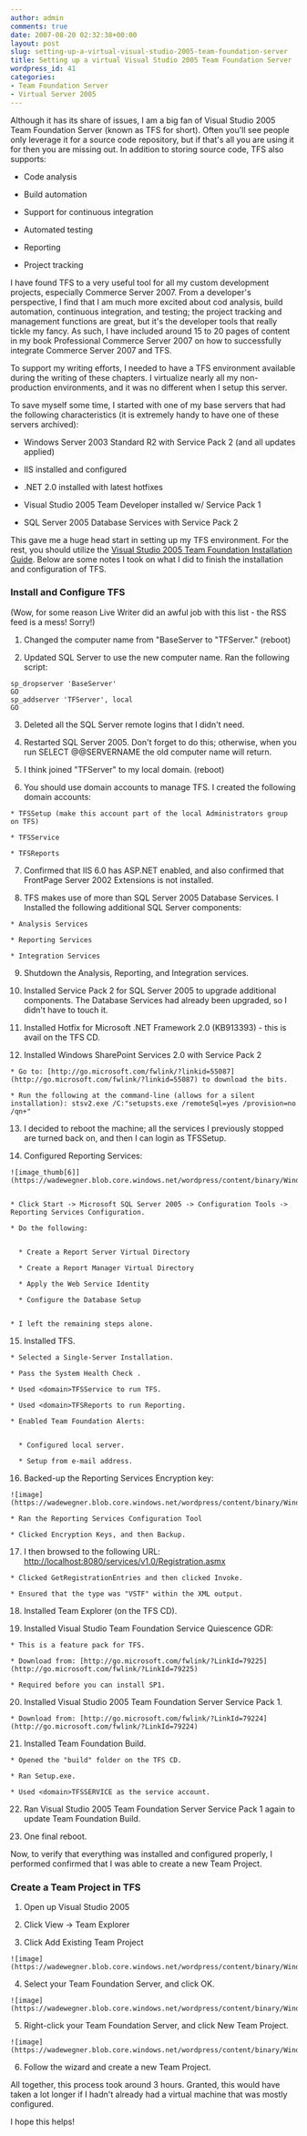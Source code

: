 ```yaml
---
author: admin
comments: true
date: 2007-08-20 02:32:38+00:00
layout: post
slug: setting-up-a-virtual-visual-studio-2005-team-foundation-server
title: Setting up a virtual Visual Studio 2005 Team Foundation Server
wordpress_id: 41
categories:
- Team Foundation Server
- Virtual Server 2005
---
```


Although it has its share of issues, I am a big fan of Visual Studio 2005 Team Foundation Server (known as TFS for short). Often you'll see people only leverage it for a source code repository, but if that's all you are using it for then you are missing out. In addition to storing source code, TFS also supports:

  * Code analysis

  * Build automation

  * Support for continuous integration

  * Automated testing

  * Reporting

  * Project tracking

I have found TFS to a very useful tool for all my custom development projects, especially Commerce Server 2007. From a developer's perspective, I find that I am much more excited about cod analysis, build automation, continuous integration, and testing; the project tracking and management functions are great, but it's the developer tools that really tickle my fancy. As such, I have included around 15 to 20 pages of content in my book Professional Commerce Server 2007 on how to successfully integrate Commerce Server 2007 and TFS.

To support my writing efforts, I needed to have a TFS environment available during the writing of these chapters. I virtualize nearly all my non-production environments, and it was no different when I setup this server.

To save myself some time, I started with one of my base servers that had the following characteristics (it is extremely handy to have one of these servers archived):

  * Windows Server 2003 Standard R2 with Service Pack 2 (and all updates applied)

  * IIS installed and configured

  * .NET 2.0 installed with latest hotfixes

  * Visual Studio 2005 Team Developer installed w/ Service Pack 1

  * SQL Server 2005 Database Services with Service Pack 2

This gave me a huge head start in setting up my TFS environment. For the rest, you should utilize the [Visual Studio 2005 Team Foundation Installation Guide](http://go.microsoft.com/fwlink/?LinkId=40042). Below are some notes I took on what I did to finish the installation and configuration of TFS.


### Install and Configure TFS


(Wow, for some reason Live Writer did an awful job with this list - the RSS feed is a mess! Sorry!)

  1. Changed the computer name from "BaseServer to "TFServer." (reboot)

  2. Updated SQL Server to use the new computer name. Ran the following script:

	sp_dropserver 'BaseServer'  
	GO   
	sp_addserver 'TFServer', local   
	GO

  3. Deleted all the SQL Server remote logins that I didn't need.

  4. Restarted SQL Server 2005. Don't forget to do this; otherwise, when you run SELECT @@SERVERNAME the old computer name will return.

  5. I think joined "TFServer" to my local domain. (reboot)

  6. You should use domain accounts to manage TFS. I created the following domain accounts:

    * TFSSetup (make this account part of the local Administrators group on TFS)

    * TFSService

    * TFSReports

  7. Confirmed that IIS 6.0 has ASP.NET enabled, and also confirmed that FrontPage Server 2002 Extensions is not installed.

  8. TFS makes use of more than SQL Server 2005 Database Services. I Installed the following additional SQL Server components:

    * Analysis Services

    * Reporting Services

    * Integration Services

  9. Shutdown the Analysis, Reporting, and Integration services.

  10. Installed Service Pack 2 for SQL Server 2005 to upgrade additional components. The Database Services had already been upgraded, so I didn't have to touch it.

  11. Installed Hotfix for Microsoft .NET Framework 2.0 (KB913393) - this is avail on the TFS CD.

  12. Installed Windows SharePoint Services 2.0 with Service Pack 2

    * Go to: [http://go.microsoft.com/fwlink/?linkid=55087](http://go.microsoft.com/fwlink/?linkid=55087) to download the bits.

    * Run the following at the command-line (allows for a silent installation): stsv2.exe /C:"setupsts.exe /remoteSql=yes /provision=no /qn+"

  13. I decided to reboot the machine; all the services I previously stopped are turned back on, and then I can login as <domain>TFSSetup.

  14. Configured Reporting Services:


	![image_thumb[6]](https://wadewegner.blob.core.windows.net/wordpress/content/binary/WindowsLiveWriter/ConfiguringavirtualTFServer_7070/image_thumb6_thumb.png)


    * Click Start -> Microsoft SQL Server 2005 -> Configuration Tools -> Reporting Services Configuration.

    * Do the following:


      * Create a Report Server Virtual Directory

      * Create a Report Manager Virtual Directory

      * Apply the Web Service Identity

      * Configure the Database Setup


    * I left the remaining steps alone.




  15. Installed TFS.





    * Selected a Single-Server Installation.

    * Pass the System Health Check .

    * Used <domain>TFSService to run TFS.

    * Used <domain>TFSReports to run Reporting.

    * Enabled Team Foundation Alerts:


      * Configured local server.

      * Setup from e-mail address.

  16. Backed-up the Reporting Services Encryption key:


	![image](https://wadewegner.blob.core.windows.net/wordpress/content/binary/WindowsLiveWriter/ConfiguringavirtualTFServer_7070/image2_thumb.png)

    * Ran the Reporting Services Configuration Tool

    * Clicked Encryption Keys, and then Backup.




  17. I then browsed to the following URL: [http://localhost:8080/services/v1.0/Registration.asmx](http://localhost:8080/services/v1.0/Registration.asmx)


    * Clicked GetRegistrationEntries and then clicked Invoke.

    * Ensured that the type was "VSTF" within the XML output.


  18. Installed Team Explorer (on the TFS CD).

  19. Installed Visual Studio Team Foundation Service Quiescence GDR:


    * This is a feature pack for TFS.

    * Download from: [http://go.microsoft.com/fwlink/?LinkId=79225](http://go.microsoft.com/fwlink/?LinkId=79225)

    * Required before you can install SP1.

  20. Installed Visual Studio 2005 Team Foundation Server Service Pack 1.

    * Download from: [http://go.microsoft.com/fwlink/?LinkId=79224](http://go.microsoft.com/fwlink/?LinkId=79224)

  21. Installed Team Foundation Build.

    * Opened the "build" folder on the TFS CD.

    * Ran Setup.exe.

    * Used <domain>TFSSERVICE as the service account.

  22. Ran Visual Studio 2005 Team Foundation Server Service Pack 1 again to update Team Foundation Build.

  23. One final reboot.


Now, to verify that everything was installed and configured properly, I performed confirmed that I was able to create a new Team Project.

### Create a Team Project in TFS

  1. Open up Visual Studio 2005

  2. Click View -> Team Explorer

  3. Click Add Existing Team Project


	![image](https://wadewegner.blob.core.windows.net/wordpress/content/binary/WindowsLiveWriter/ConfiguringavirtualTFServer_7070/image4_thumb.png)

  4. Select your Team Foundation Server, and click OK.

	![image](https://wadewegner.blob.core.windows.net/wordpress/content/binary/WindowsLiveWriter/ConfiguringavirtualTFServer_7070/image3_thumb.png)

  5. Right-click your Team Foundation Server, and click New Team Project.


	![image](https://wadewegner.blob.core.windows.net/wordpress/content/binary/WindowsLiveWriter/ConfiguringavirtualTFServer_7070/image_thumb_6.png)
	
  6. Follow the wizard and create a new Team Project.

All together, this process took around 3 hours. Granted, this would have taken a lot longer if I hadn't already had a virtual machine that was mostly configured.

I hope this helps!